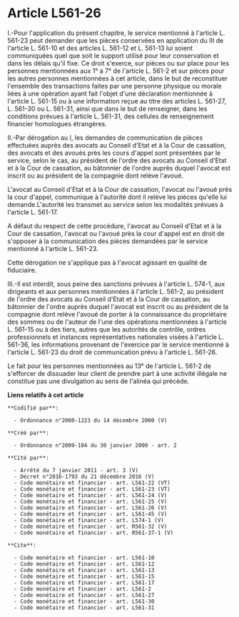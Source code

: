 # Article L561-26

I.-Pour l'application du présent chapitre, le service mentionné à l'article L. 561-23 peut demander que les pièces conservées
en application du III de l'article L. 561-10 et des articles L. 561-12 et L. 561-13 lui soient communiquées quel que soit le
support utilisé pour leur conservation et dans les délais qu'il fixe. Ce droit s'exerce, sur pièces ou sur place pour les
personnes mentionnées aux 1° à 7° de l'article L. 561-2 et sur pièces pour les autres personnes mentionnées à cet article,
dans le but de reconstituer l'ensemble des transactions faites par une personne physique ou morale liées à une opération
ayant fait l'objet d'une déclaration mentionnée à l'article L. 561-15 ou à une information reçue au titre des articles L.
561-27, L. 561-30 ou L. 561-31, ainsi que dans le but de renseigner, dans les conditions prévues à l'article L. 561-31, des
cellules de renseignement financier homologues étrangères. 

II.-Par dérogation au I, les demandes de communication de pièces effectuées auprès des avocats au Conseil d'Etat et à la Cour
de cassation, des avocats et des avoués près les cours d'appel sont présentées par le service, selon le cas, au président de
l'ordre des avocats au Conseil d'Etat et à la Cour de cassation, au bâtonnier de l'ordre auprès duquel l'avocat est inscrit
ou au président de la compagnie dont relève l'avoué.

L'avocat au Conseil d'Etat et à la Cour de cassation, l'avocat ou l'avoué près la cour d'appel, communique à l'autorité dont
il relève les pièces qu'elle lui demande.L'autorité les transmet au service selon les modalités prévues à l'article L.
561-17.

A défaut du respect de cette procédure, l'avocat au Conseil d'Etat et à la Cour de cassation, l'avocat ou l'avoué près la
cour d'appel est en droit de s'opposer à la communication des pièces demandées par le service mentionné à l'article L.
561-23. 

Cette dérogation ne s'applique pas à l'avocat agissant en qualité de fiduciaire. 

III.-Il est interdit, sous peine des sanctions prévues à l'article L. 574-1, aux dirigeants et aux personnes mentionnées à
l'article L. 561-2, au président de l'ordre des avocats au Conseil d'Etat et à la Cour de cassation, au bâtonnier de l'ordre
auprès duquel l'avocat est inscrit ou au président de la compagnie dont relève l'avoué de porter à la connaissance du
propriétaire des sommes ou de l'auteur de l'une des opérations mentionnées à l'article L. 561-15 ou à des tiers, autres que
les autorités de contrôle, ordres professionnels et instances représentatives nationales visées à l'article L. 561-36, les
informations provenant de l'exercice par le service mentionné à l'article L. 561-23 du droit de communication prévu à
l'article L. 561-26. 

Le fait pour les personnes mentionnées au 13° de l'article L. 561-2 de s'efforcer de dissuader leur client de prendre part à
une activité illégale ne constitue pas une divulgation au sens de l'alinéa qui précède.

**Liens relatifs à cet article**

	**Codifié par**:

	  - Ordonnance n°2000-1223 du 14 décembre 2000 (V)

	**Créé par**:

	  - Ordonnance n°2009-104 du 30 janvier 2009 - art. 2

	**Cité par**:

	  - Arrêté du 7 janvier 2011 - art. 3 (V)
	  - Décret n°2016-1793 du 21 décembre 2016 (V)
	  - Code monétaire et financier - art. L561-22 (VT)
	  - Code monétaire et financier - art. L561-23 (VT)
	  - Code monétaire et financier - art. L561-24 (V)
	  - Code monétaire et financier - art. L561-25 (V)
	  - Code monétaire et financier - art. L561-26 (V)
	  - Code monétaire et financier - art. L561-45 (V)
	  - Code monétaire et financier - art. L574-1 (V)
	  - Code monétaire et financier - art. R561-32 (V)
	  - Code monétaire et financier - art. R561-37-1 (V)

	**Cite**:

	  - Code monétaire et financier - art. L561-10
	  - Code monétaire et financier - art. L561-12
	  - Code monétaire et financier - art. L561-13
	  - Code monétaire et financier - art. L561-15
	  - Code monétaire et financier - art. L561-17
	  - Code monétaire et financier - art. L561-2
	  - Code monétaire et financier - art. L561-27
	  - Code monétaire et financier - art. L561-30
	  - Code monétaire et financier - art. L561-31
